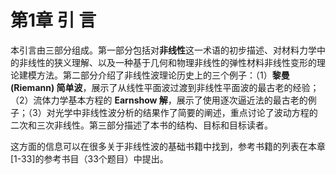 # 第1章  引 言

本引言由三部分组成。第一部分包括对**非线性**这一术语的初步描述、对材料力学中的非线性的狭义理解、以及一种基于几何和物理非线性的弹性材料非线性变形的理论建模方法。第二部分介绍了非线性波理论历史上的三个例子：（1）**黎曼 (Riemann) 简单波**，展示了从线性平面波过渡到非线性平面波的最古老的经验；（2）流体力学基本方程的 **Earnshow 解**，展示了使用逐次逼近法的最古老的例子；（3）对光学中非线性波分析的结果作了简要的阐述，重点讨论了波动方程的二次和三次非线性。第三部分描述了本书的结构、目标和目标读者。

这方面的信息可以在很多关于非线性波的基础书籍中找到，参考书籍的列表在本章[1-33]的参考书目（33个题目）中提出。

